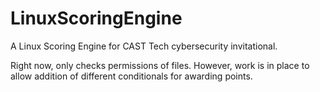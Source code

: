 # LinuxScoringEngine
A Linux Scoring Engine for CAST Tech cybersecurity invitational.

Right now, only checks permissions of files. However, work is in place to allow addition of different conditionals for awarding points.
